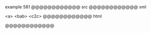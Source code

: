 example 581
@@@@@@@@@@@@ src
<a><bab><c2c>
@@@@@@@@@@@@ xml
<?xml version="1.0" encoding="UTF-8"?>
<!DOCTYPE document SYSTEM "CommonMark.dtd">
<document xmlns="http://commonmark.org/xml/1.0">
  <paragraph>
    <html_inline>&lt;a&gt;</html_inline>
    <html_inline>&lt;bab&gt;</html_inline>
    <html_inline>&lt;c2c&gt;</html_inline>
  </paragraph>
</document>
@@@@@@@@@@@@ html
<p><a><bab><c2c></p>
@@@@@@@@@@@@

